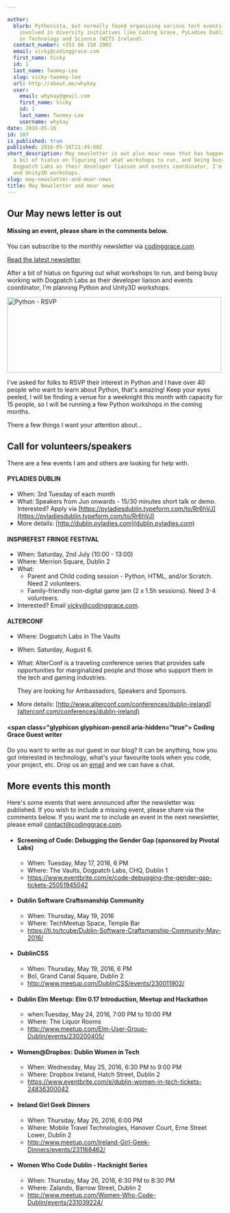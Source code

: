 ```yaml
---

author:
  blurb: Pythonista, but normally found organising various tech events, and now heavily
    involved in diversity initiatives like Coding Grace, PyLadies Dublin, and Women
    in Technology and Science (WITS Ireland).
  contact_number: +353 86 150 2003
  email: vicky@codinggrace.com
  first_name: Vicky
  id: 1
  last_name: Twomey-Lee
  slug: vicky-twomey-lee
  url: http://about.me/whykay
  user:
    email: whykay@gmail.com
    first_name: Vicky
    id: 1
    last_name: Twomey-Lee
    username: whykay
date: 2016-05-16
id: 107
is_published: true
published: 2016-05-16T21:49:00Z
short_description: May newsletter is out plus moar news that has happened since. After
  a bit of hiatus on figuring out what workshops to run, and being busy working with
  Dogpatch Labs as their developer liaison and events coordinator, I'm planning Python
  and Unity3D workshops.
slug: may-newsletter-and-moar-news
title: May Newsletter and moar news
---
```


<div class="jumbotron">
<div class="container">
  <h2>Our May news letter is out</h2>
  <h4>Missing an event, please share in the comments below.</h4>
  <p>You can subscribe to the monthly newsletter via <a href="http://www.codinggrace.com/">codinggrace.com</a></p>
  <p><a class="btn btn-primary btn-lg" href="http://eepurl.com/bYiAyf" role="button">Read the latest newsletter</a></p>
</div>
</div>

After a bit of hiatus on figuring out what workshops to run, and being busy working with Dogpatch Labs as their developer liaison and events coordinator, I'm planning Python and Unity3D workshops. 

<a data-flickr-embed="true"  href="https://www.flickr.com/photos/whykay/26453643494/in/dateposted-public/" title="Python - RSVP"><img src="https://farm8.staticflickr.com/7066/26453643494_4b7095809f.jpg" width="500" height="176" alt="Python - RSVP"></a><script async src="//embedr.flickr.com/assets/client-code.js" charset="utf-8"></script>

I've asked for folks to RSVP their interest in Python and I have over 40 people who want to learn about Python, that's amazing! Keep your eyes peeled, I will be finding a venue for a weeknight this month with capacity for 15 people, so I will be running a few Python workshops in the coming months.

There a few things I want your attention about...

## <span class="glyphicon glyphicon-bullhorn" aria-hidden="true"></span> Call for volunteers/speakers
There are a few events I am and others are looking for help with.

#### PYLADIES DUBLIN
* When: 3rd Tuesday of each month
* What: Speakers from Jun onwards - 15/30 minutes short talk or demo. Interested? Apply via [https://pyladiesdublin.typeform.com/to/Rr6hVJ](https://pyladiesdublin.typeform.com/to/Rr6hVJ)
* More details: [http://dublin.pyladies.com](dublin.pyladies.com)


#### INSPIREFEST FRINGE FESTIVAL
* When: Saturday, 2nd July (10:00 - 13:00)
* Where: Merrion Square, Dublin 2
* What:
    * Parent and Child coding session - Python, HTML, and/or Scratch. Need 2  volunteers.
    * Family-friendly non-digital game jam (2 x 1.5h sessions). Need 3-4 volunteers.
* Interested? Email <a href="mailto:vicky@codinggrace.com">vicky@codinggrace.com</a>.

#### ALTERCONF
* Where: Dogpatch Labs in The Vaults
* When: Saturday, August 6.
* What: AlterConf is a traveling conference series that provides safe opportunities for marginalized people and those who support them in the tech and gaming industries.

    They are looking for Ambassadors, Speakers and Sponsors.

* More details: [http://www.alterconf.com/conferences/dublin-ireland](alterconf.com/conferences/dublin-ireland)

#### <span class="glyphicon glyphicon-pencil aria-hidden="true"></span> Coding Grace Guest writer
Do you want to write as our guest in our blog? It can be anything, how you got interested in technology, what's your favourite tools when you code, your project, etc. Drop us an <a href="mailto:vicky@codinggrace.com">email</a> and we can have a chat. 

## <span class="glyphicon glyphicon-pushpin" aria-hidden="true"></span> More events this month
Here's some events that were announced after the newsletter was published. If you wish to include a missing event, please share via the comments below. If you want me to include an event in the next newsletter, please email <a href="mailto:vicky@codinggrace.com">contact@codinggrace.com</a>.

<ul class="list-group">
	<li class="list-group-item">
		<h4>Screening of Code: Debugging the Gender Gap (sponsored by Pivotal Labs)</h4>
		<ul>
			<li>When: Tuesday, May 17, 2016, 6 PM</li>
			<li>Where: The Vaults, Dogpatch Labs, CHQ, Dublin 1</li>
			<li><a href="https://www.eventbrite.com/e/code-debugging-the-gender-gap-tickets-25051945042">https://www.eventbrite.com/e/code-debugging-the-gender-gap-tickets-25051945042</a></li>
		</ul>
	</li>
	<li class="list-group-item">
		<h4>Dublin Software Craftsmanship Community</h4>
		<ul>
			<li>When: Thursday, May 19, 2016</li>
			<li>Where: TechMeetup Space, Temple Bar</li>
			<li><a href="https://ti.to/tcube/Dublin-Software-Craftsmanship-Community-May-2016/">https://ti.to/tcube/Dublin-Software-Craftsmanship-Community-May-2016/</a></li>
		</ul>
	</li>
	<li class="list-group-item">
		<h4>DublinCSS</h4>
		<ul>
			<li>When: Thursday, May 19, 2016, 6 PM</li>
			<li>BoI, Grand Canal Square, Dublin 2</li>
			<li><a href="http://www.meetup.com/DublinCSS/events/230011902/">http://www.meetup.com/DublinCSS/events/230011902/</a></li>
		</ul>
	</li>
	<li class="list-group-item">
	  <h4>Dublin Elm Meetup: Elm 0.17 Introduction, Meetup and Hackathon</h4>
	  <ul>
	  		<li>when:Tuesday, May 24, 2016, 7:00 PM to 10:00 PM</li>
	  		<li>Where: The Liquor Rooms</li>
	  		<li><a href="http://www.meetup.com/Elm-User-Group-Dublin/events/230200405/">http://www.meetup.com/Elm-User-Group-Dublin/events/230200405/</a></li>
	  </ul>
  	</li>
  	<li class="list-group-item">
  		<h4>Women@Dropbox: Dublin Women in Tech</h4>
  		<ul>
  			<li>When: Wednesday, May 25, 2016, 6:30 PM to 9:00 PM</li>
  			<li>Where: Dropbox Ireland, Hatch Street, Dublin 2</li>
  			<li><a href="https://www.eventbrite.com/e/dublin-women-in-tech-tickets-24836300042">https://www.eventbrite.com/e/dublin-women-in-tech-tickets-24836300042</a></li>
  		</ul>
  	</li>
  	<li class="list-group-item">
  		<h4>Ireland Girl Geek Dinners</h4>
  		<ul>
	  		<li>When: Thursday, May 26, 2016, 6:00 PM</li>
	  		<li>Where: Mobile Travel Technologies, Hanover Court, Erne Street Lower, Dublin 2</li>
	  		<li><a href="http://www.meetup.com/Ireland-Girl-Geek-Dinners/events/231168462/">http://www.meetup.com/Ireland-Girl-Geek-Dinners/events/231168462/</a></li>
  		</ul>
  	</li>
  	<li class="list-group-item">
  		<h4>Women Who Code Dublin - Hacknight Series</h4>
  		<ul>
  			<li>When: Thursday, May 26, 2016, 6:30 PM to 8:30 PM</li>
  			<li>Where: Zalando, Barrow Street, Dublin 2</li>
  			<li><a href="http://www.meetup.com/Women-Who-Code-Dublin/events/231039224/">http://www.meetup.com/Women-Who-Code-Dublin/events/231039224/</a></li>
  		</ul>
  	</li>
</ul>

